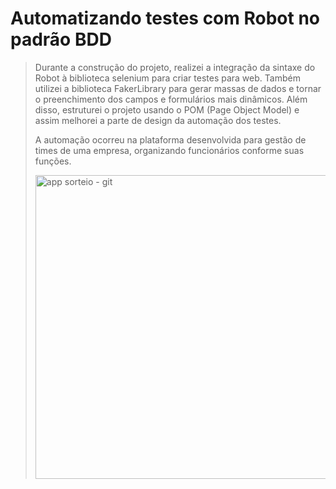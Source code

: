 # Automatizando testes com Robot no padrão BDD
>
> Durante a construção do projeto, realizei a integração da sintaxe do Robot à biblioteca selenium para criar testes para web. Também utilizei a biblioteca FakerLibrary para gerar massas de dados e tornar o preenchimento dos campos e formulários mais dinâmicos. Além disso, estruturei o projeto usando o POM (Page Object Model) e assim melhorei a parte de design da automação dos testes.
>
> A automação ocorreu na plataforma desenvolvida para gestão de times de uma empresa, organizando funcionários conforme suas funções.
>
> <img width="486" alt="app sorteio - git" src="https://github.com/user-attachments/assets/610da83e-608b-4c1a-8ed0-53239cc3a338">
>

